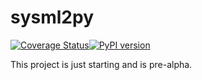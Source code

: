 # sysml2py
[![Coverage Status](https://coveralls.io/repos/github/Westfall-io/sysml2py/badge.svg)](https://coveralls.io/github/Westfall-io/sysml2py)[![PyPI version](https://badge.fury.io/py/sysml2py.svg)](https://badge.fury.io/py/sysml2py)

This project is just starting and is pre-alpha.
